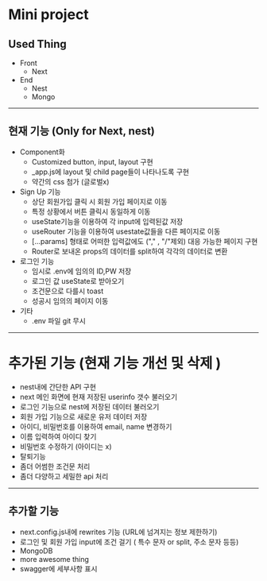 # Mini project

## Used Thing

- Front
  - Next
- End
  - Nest
  - Mongo

---

## 현재 기능 (Only for Next, nest)

- Component화
  - Customized button, input, layout 구현
  - \_app.js에 layout 및 child page들이 나타나도록 구현
  - 약간의 css 첨가 (글로벌x)
- Sign Up 기능
  - 상단 회원가입 클릭 시 회원 가입 페이지로 이동
  - 특정 상황에서 버튼 클릭시 동일하게 이동
  - useState기능을 이용하여 각 input에 입력된값 저장
  - useRouter 기능을 이용하여 usestate값들을 다른 페이지로 이동
  - [...params] 형태로 어떠한 입력값에도 ("," , "/"제외) 대응 가능한 페이지 구현
  - Router로 보내온 props의 데이터를 split하여 각각의 데이터로 변환
- 로그인 기능
  - 임시로 .env에 임의의 ID,PW 저장
  - 로그인 값 useState로 받아오기
  - 조건문으로 다를시 toast
  - 성공시 임의의 페이지 이동
- 기타
  - .env 파일 git 무시

---

# 추가된 기능 (현재 기능 개선 및 삭제 )

- nest내에 간단한 API 구현
- next 메인 화면에 현재 저장된 userinfo 갯수 불러오기
- 로그인 기능으로 nest에 저장된 데이터 불러오기
- 회원 가입 기능으로 새로운 유저 데이터 저장
- 아이디, 비밀번호를 이용하여 email, name 변경하기
- 이름 입력하여 아이디 찾기
- 비밀번호 수정하기 (아이디는 x)
- 탈퇴기능
- 좀더 어썸한 조건문 처리
- 좀더 다양하고 세밀한 api 처리

---

## 추가할 기능

- next.config.js내에 rewrites 기능 (URL에 넘겨지는 정보 제한하기)
- 로그인 및 회원 가입 input에 조건 걸기 ( 특수 문자 or split, 주소 문자 등등)
- MongoDB
- more awesome thing
- swagger에 세부사항 표시
